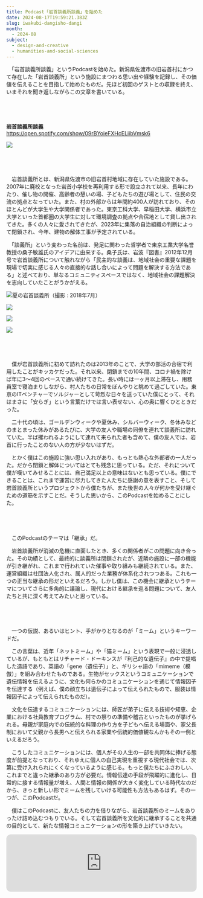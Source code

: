 ```yaml
---
title: Podcast「岩首談義所談義」を始めた
date: 2024-08-17T19:59:21.383Z
slug: iwakubi-dangisho-dangi
month:
  - 2024-08
subject:
  - design-and-creative
  - humanities-and-social-sciences
---
```

　「岩首談義所談義」というPodcastを始めた。新潟県佐渡市の旧岩首村にかつて存在した「岩首談義所」という施設にまつわる思い出や経験を記録し、その価値を伝えることを目指して始めたものだ。先ほど初回のゲストとの収録を終え、いまそれを聞き返しながらこの文章を書いている。

###### 　﻿

**岩首談義所談義**\
<https://open.spotify.com/show/09rBYoieFXHcELiibVmsk6>

![](/images/diary/iwakubi-dangisho-dangi/8.webp)

###### 　﻿

　岩首談義所とは、新潟県佐渡市の旧岩首村地域に存在していた施設である。2007年に廃校となった岩首小学校を再利用する形で設立されて以来、長年にわたり、催し物の開催、高齢者の憩いの場、子どもたちの遊び場として、住民の交流の拠点となっていた。また、村の外部からは年間約400人が訪れており、そのほとんどが大学生や大学関係者であった。東京工科大学、早稲田大学、横浜市立大学といった首都圏の大学生に対して環境調査の拠点や合宿地として貸し出されてきた。多くの人々に愛されてきたが、2023年に集落の自治組織の判断によって閉鎖され、今年、建物の解体工事が予定されている。

　「談義所」という変わった名前は、発足に関わった哲学者で東京工業大学名誉教授の桑子敏雄氏のアイデアに由来する。桑子氏は、岩波『図書』2012年12月号で岩首談義所について触れながら「民主的な談義は、地域社会の重要な課題を現場で切実に感じる人々の直接的な話し合いによって問題を解決する方法である」と述べており、単なるコミュニティスペースではなく、地域社会の課題解決を志向していたことがうかがえる。

![夏の岩首談義所（撮影 : 2018年7月）](/images/diary/iwakubi-dangisho-dangi/9.webp)

![](/images/diary/iwakubi-dangisho-dangi/10.webp)

![](/images/diary/iwakubi-dangisho-dangi/11.webp)

![](/images/diary/iwakubi-dangisho-dangi/12.webp)

###### 　﻿

　僕が岩首談義所に初めて訪れたのは2013年のことで、大学の部活の合宿で利用したことがキッカケだった。それ以来、閉鎖までの10年間、コロナ禍を除けば年に3〜4回のペースで通い続けてきた。長い時には一ヶ月以上滞在し、用務員室で寝泊まりしながら、村人たちの日常をぼんやりと眺めて過ごしていた。東京のITベンチャーでソルジャーとして苛烈な日々を送っていた僕にとって、それはまさに「安らぎ」という言葉だけでは言い表せない、心の奥に響くひとときだった。

　二十代の頃は、ゴールデンウィークや夏休み、シルバーウィーク、冬休みなどのまとまった休みがあるたびに、大学の友人や職場の同僚を連れて談義所に訪れていた。半ば攫われるようにして連れて来られた者も含めて、僕の友人では、岩首に行ったことのない人の方が少ないはずだ。

　とかく僕はこの施設に強い思い入れがあり、もっとも熱心な外部者の一人だった。だから閉鎖と解体についてはとても残念に思っている。ただ、それについて僕が嘆いてみせることには、自己満足以上の意味はないとも思っている。僕にできることは、これまで運営に尽力してきた人たちに感謝の意を表すこと、そして岩首談義所というプロジェクトから僕たちが、また後世の人々が何かを受け継ぐための道筋を示すことだ。そうした思いから、このPodcastを始めることにした。

###### 　﻿

　このPodcastのテーマは「継承」だ。

　岩首談義所が消滅の危機に直面したとき、多くの関係者がこの問題に向き合った。その功績として、最終的に談義所は閉鎖されたが、近隣の施設に一部の機能が引き継がれ、これまで行われていた催事や取り組みも継続されている。また、運営組織は社団法人化され、属人的だった業務が体系化されつつある。これも一つの正当な継承の形だといえるだろう。しかし僕は、この機会に継承というテーマについてさらに多角的に議論し、現代における継承を巡る問題について、友人たちと共に深く考えてみたいと思っている。

###### 　﻿

　一つの仮説、あるいはヒント、手がかりとなるのが「ミーム」というキーワードだ。

　この言葉は、近年「ネットミーム」や「猫ミーム」という表現で一般に浸透しているが、もともとはリチャード・ドーキンスが『利己的な遺伝子』の中で提唱した造語であり、英語の「gene（遺伝子）」と、ギリシャ語の「mimeme（模倣）」を組み合わせたものである。生物がセックスというコミュニケーションで遺伝情報を伝えるように、文化も何らかのコミュニケーションを通じて情報因子を伝達する（例えば、僕の顔立ちは遺伝子によって伝えられたもので、服装は情報因子によって伝えられたものだ）。

　文化を伝達するコミュニケーションには、師匠が弟子に伝える技術や知恵、企業における社員教育プログラム、村での祭りの準備や稽古といったものが挙げられる。母親が家庭内での伝統的な料理の作り方を子どもへ伝える場面や、家父長制において父親から長男へと伝えられる家業や伝統的価値観なんかもその一例といえるだろう。

　こうしたコミュニケーションには、個人がその人生の一部を共同体に捧げる態度が前提となっており、それゆえに個人の自己実現を重視する現代社会では、次第に受け入れられにくくなっているように感じる。もっと僕たちにふさわしい、これまでと違った継承のあり方が必要だ。情報伝達の手段が飛躍的に進化し、日常的に接する情報量が増え、人間と情報の関係が大きく変化している時代なのだから、きっと新しい形でミームを残していける可能性も方法もあるはず。その一つが、このPodcastだ。

　僕はこのPodcastに、友人たちの力を借りながら、岩首談義所のミームをありったけ詰め込むつもりでいる。そして岩首談義所を文化的に継承することを共通の目的として、新たな情報コミュニケーションの形を築き上げていきたい。

<iframe style="border-radius:12px" src="https://open.spotify.com/embed/show/09rBYoieFXHcELiibVmsk6?utm_source=generator" width="100%" height="152" frameBorder="0" allowfullscreen="" allow="autoplay; clipboard-write; encrypted-media; fullscreen; picture-in-picture" loading="lazy"></iframe>